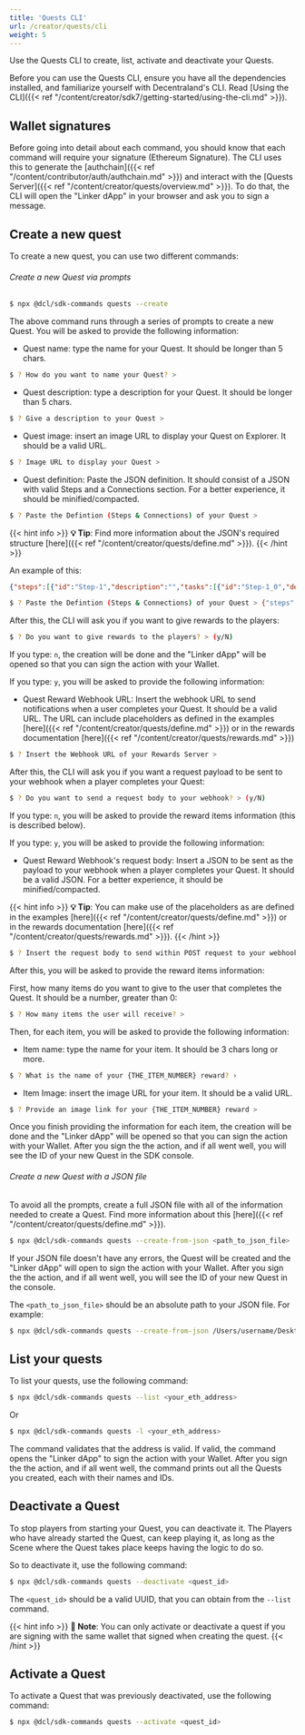 ```yaml
---
title: 'Quests CLI'
url: /creator/quests/cli
weight: 5
---
```


Use the Quests CLI to create, list, activate and deactivate your Quests.

Before you can use the Quests CLI, ensure you have all the dependencies installed, and familiarize yourself with Decentraland's CLI. Read [Using the CLI]({{< ref "/content/creator/sdk7/getting-started/using-the-cli.md" >}}).

## Wallet signatures

Before going into detail about each command, you should know that each command will require your signature (Ethereum Signature). The CLI uses this to generate the [authchain]({{< ref "/content/contributor/auth/authchain.md" >}}) and interact with the [Quests Server]({{< ref "/content/creator/quests/overview.md" >}}). To do that, the CLI will open the "Linker dApp" in your browser and ask you to sign a message.

## Create a new quest

To create a new quest, you can use two different commands:

###### Create a new Quest via prompts

```bash
$ npx @dcl/sdk-commands quests --create
```

The above command runs through a series of prompts to create a new Quest. You will be asked to provide the following information:

- Quest name: type the name for your Quest. It should be longer than 5 chars.

```bash
$ ? How do you want to name your Quest? >
```

- Quest description: type a description for your Quest. It should be longer than 5 chars.

```bash
$ ? Give a description to your Quest >
```

- Quest image: insert an image URL to display your Quest on Explorer. It should be a valid URL.

```bash
$ ? Image URL to display your Quest >
```

- Quest definition: Paste the JSON definition. It should consist of a JSON with valid Steps and a Connections section. For a better experience, it should be minified/compacted.

```bash
$ ? Paste the Defintion (Steps & Connections) of your Quest >
```

{{< hint info >}}
**💡 Tip**: Find more information about the JSON's required structure [here]({{< ref "/content/creator/quests/define.md" >}}).
{{< /hint >}}

An example of this:

```JSON
{"steps":[{"id":"Step-1","description":"","tasks":[{"id":"Step-1_0","description":"","actionItems":[{"type":"CUSTOM","parameters":{"id":"CUSTOM_1"}}]}]},{"id":"Step-2","description":"","tasks":[{"id":"Step-2_0","description":"","actionItems":[{"type":"CUSTOM","parameters":{"id":"CUSTOM_2"}}]}]},{"id":"Step-3","description":"","tasks":[{"id":"Step-3_0","description":"","actionItems":[{"type":"CUSTOM","parameters":{"id":"CUSTOM_3"}}]}]}],"connections":[{"stepFrom":"Step-1","stepTo":"Step-3"},{"stepFrom":"Step-2","stepTo":"Step-3"}]}
```

```bash
$ ? Paste the Defintion (Steps & Connections) of your Quest > {"steps":[{"id":"Step-1","description":"","tasks":[{"id":"Step-1_0","description":"","actionItems":[{"type":"CUSTOM","parameters":{"id":"CUSTOM_1"}}]}]},{"id":"Step-2","description":"","tasks":[{"id":"Step-2_0","description":"","actionItems":[{"type":"CUSTOM","parameters":{"id":"CUSTOM_2"}}]}]},{"id":"Step-3","description":"","tasks":[{"id":"Step-3_0","description":"","actionItems":[{"type":"CUSTOM","parameters":{"id":"CUSTOM_3"}}]}]}],"connections":[{"stepFrom":"Step-1","stepTo":"Step-3"},{"stepFrom":"Step-2","stepTo":"Step-3"}]}
```

After this, the CLI will ask you if you want to give rewards to the players:

```bash
$ ? Do you want to give rewards to the players? > (y/N)
```

If you type: `n`, the creation will be done and the "Linker dApp" will be opened so that you can sign the action with your Wallet.

If you type: `y`, you will be asked to provide the following information:

- Quest Reward Webhook URL: Insert the webhook URL to send notifications when a user completes your Quest. It should be a valid URL. The URL can include placeholders as defined in the examples [here]({{< ref "/content/creator/quests/define.md" >}}) or in the rewards documentation [here]({{< ref "/content/creator/quests/rewards.md" >}})

```bash
$ ? Insert the Webhook URL of your Rewards Server >
```

After this, the CLI will ask you if you want a request payload to be sent to your webhook when a player completes your Quest:

```bash
$ ? Do you want to send a request body to your webhook? > (y/N)
```

If you type: `n`, you will be asked to provide the reward items information (this is described below).

If you type: `y`, you will be asked to provide the following information:

- Quest Reward Webhook's request body: Insert a JSON to be sent as the payload to your webhook when a player completes your Quest. It should be a valid JSON. For a better experience, it should be minified/compacted.

{{< hint info >}}
**💡 Tip**: You can make use of the placeholders as are defined in the examples [here]({{< ref "/content/creator/quests/define.md" >}}) or in the rewards documentation [here]({{< ref "/content/creator/quests/rewards.md" >}}).
{{< /hint >}}

```bash
$ ? Insert the request body to send within POST request to your webhook >
```

After this, you will be asked to provide the reward items information:

First, how many items do you want to give to the user that completes the Quest. It should be a number, greater than 0:

```bash
$ ? How many items the user will receive? >
```

Then, for each item, you will be asked to provide the following information:

- Item name: type the name for your item. It should be 3 chars long or more.

```bash
$ ? What is the name of your {THE_ITEM_NUMBER} reward? ›
```

- Item Image: insert the image URL for your item. It should be a valid URL.

```bash
$ ? Provide an image link for your {THE_ITEM_NUMBER} reward >
```

Once you finish providing the information for each item, the creation will be done and the "Linker dApp" will be opened so that you can sign the action with your Wallet. After you sign the the action, and if all went well, you will see the ID of your new Quest in the SDK console.

###### Create a new Quest with a JSON file

To avoid all the prompts, create a full JSON file with all of the information needed to create a Quest. Find more information about this [here]({{< ref "/content/creator/quests/define.md" >}}).

```bash
$ npx @dcl/sdk-commands quests --create-from-json <path_to_json_file>
```

If your JSON file doesn't have any errors, the Quest will be created and the "Linker dApp" will open to sign the action with your Wallet. After you sign the the action, and if all went well, you will see the ID of your new Quest in the console.

The `<path_to_json_file>` should be an absolute path to your JSON file. For example:

```bash
$ npx @dcl/sdk-commands quests --create-from-json /Users/username/Desktop/quest.json
```

## List your quests

To list your quests, use the following command:

```bash
$ npx @dcl/sdk-commands quests --list <your_eth_address>
```

Or

```bash
$ npx @dcl/sdk-commands quests -l <your_eth_address>
```

The command validates that the address is valid. If valid, the command opens the "Linker dApp" to sign the action with your Wallet. After you sign the the action, and if all went well, the command prints out all the Quests you created, each with their names and IDs.

## Deactivate a Quest

To stop players from starting your Quest, you can deactivate it. The Players who have already started the Quest, can keep playing it, as long as the Scene where the Quest takes place keeps having the logic to do so.

So to deactivate it, use the following command:

```bash
$ npx @dcl/sdk-commands quests --deactivate <quest_id>
```

The `<quest_id>` should be a valid UUID, that you can obtain from the `--list` command.

{{< hint info >}}
**📔 Note**:
You can only activate or deactivate a quest if you are signing with the same wallet that signed when creating the quest.
{{< /hint >}}

## Activate a Quest

To activate a Quest that was previously deactivated, use the following command:

```bash
$ npx @dcl/sdk-commands quests --activate <quest_id>
```
